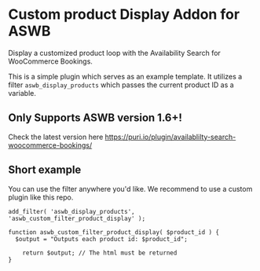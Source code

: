 # Custom product Display Addon for ASWB 

Display a customized product loop with the Availability Search for WooCommerce Bookings.

This is a simple plugin which serves as an example template. It utilizes a filter `aswb_display_products` which passes the current product ID as a variable.


## Only Supports ASWB version 1.6+!

Check the latest version here https://puri.io/plugin/availablilty-search-woocommerce-bookings/

## Short example

You can use the filter anywhere you'd like. We recommend to use a custom plugin like this repo.

```
add_filter( 'aswb_display_products', 'aswb_custom_filter_product_display' );

function aswb_custom_filter_product_display( $product_id ) {
  $output = "Outputs each product id: $product_id";

	return $output; // The html must be returned
}
```
